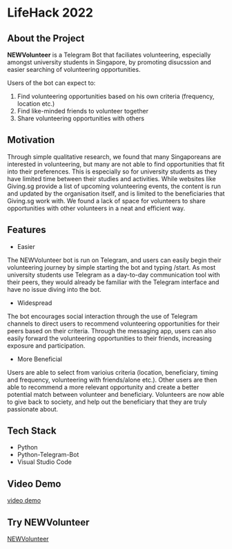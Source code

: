 # LifeHack 2022

## About the Project

<b>NEWVolunteer</b> is a Telegram Bot that faciliates volunteering, especially amongst university students in Singapore, by promoting disucssion and easier searching of volunteering opportunities. 

Users of the bot can expect to:

1. Find volunteering opportunities based on his own criteria (frequency, location etc.)
2. Find like-minded friends to volunteer together
3. Share volunteering opportunities with others

## Motivation

Through simple qualitative research, we found that many Singaporeans are interested in volunteering, but many are not able to find opportunities that fit into their preferences. This is especially so for university students as they have limited time between their studies and activities. While websites like Giving.sg provide a list of upcoming volunteering events, the content is run and updated by the organisation itself, and is limited to the beneficiaries that Giving.sg work with. We found a lack of space for volunteers to share opportunities with other volunteers in a neat and efficient way.

## Features

- Easier

The NEWVolunteer bot is run on Telegram, and users can easily begin their volunteering journey by simple starting the bot and typing /start. As most university students use Telegram as a day-to-day communication tool with their peers, they would already be familiar with the Telegram interface and have no issue diving into the bot.

- Widespread

The bot encourages social interaction through the use of Telegram channels to direct users to recommend volunteering opportunities for their peers based on their criteria. Through the messaging app, users can also easily forward the volunteering opportunities to their friends, increasing exposure and participation.

- More Beneficial

Users are able to select from varioius criteria (location, beneficiary, timing and frequency, volunteering with friends/alone etc.). Other users are then able to recommend a more relevant opportunity and create a better potential match between volunteer and beneficiary. Volunteers are now able to give back to society, and help out the beneficiary that they are truly passionate about. 

## Tech Stack

- Python
- Python-Telegram-Bot
- Visual Studio Code

## Video Demo

[video demo](https://youtu.be/OceEePZPMFE)

## Try NEWVolunteer

[NEWVolunteer](https://t.me/NEWVolunteerBot)

